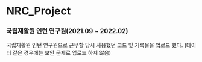 # NRC_Project
### 국립재활원 인턴 연구원(2021.09 ~ 2022.02)
국립재활원 인턴 연구원으로 근무할 당시 사용했던 코드 및 기록물을 업로드 했다.
(데이터 같은 경우에는 보안 문제로 업로드 하지 않음)
